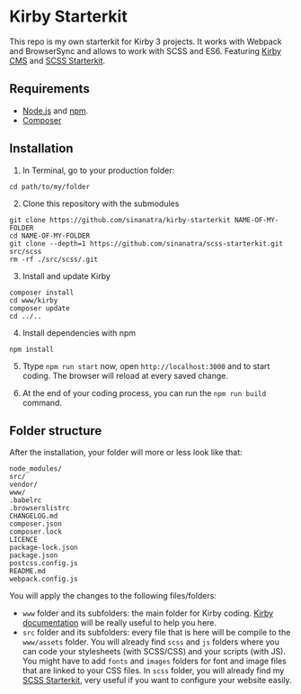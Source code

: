 # Kirby Starterkit

This repo is my own starterkit for Kirby 3 projects. It works with Webpack and BrowserSync and allows to work with SCSS and ES6. Featuring [Kirby CMS](https://getkirby.com/) and [SCSS Starterkit](https://github.com/sinanatra/scss-starterkit).

## Requirements

+ [Node.js](https://nodejs.org/en/) and [npm](https://www.npmjs.com/).
+ [Composer](https://getcomposer.org/doc/00-intro.md)

## Installation

1. In Terminal, go to your production folder:
```
cd path/to/my/folder
```

2. Clone this repository with the submodules
```
git clone https://github.com/sinanatra/kirby-starterkit NAME-OF-MY-FOLDER
cd NAME-OF-MY-FOLDER
git clone --depth=1 https://github.com/sinanatra/scss-starterkit.git src/scss
rm -rf ./src/scss/.git
```

3. Install and update Kirby
```
composer install
cd www/kirby
composer update
cd ../..
```

4. Install dependencies with npm
```
npm install
```

5. Ttype `npm run start` now, open `http://localhost:3000` and to start coding. The browser will reload at every saved change.

6. At the end of your coding process, you can run the `npm run build` command.

## Folder structure

After the installation, your folder will more or less look like that:

```
node_modules/
src/
vendor/
www/
.babelrc
.browserslistrc
CHANGELOG.md
composer.json
composer.lock
LICENCE
package-lock.json
package.json
postcss.config.js
README.md
webpack.config.js
```

You will apply the changes to the following files/folders:
+ `www` folder and its subfolders: the main folder for Kirby coding. [Kirby documentation](https://getkirby.com/docs/reference) will be really useful to help you here.
+ `src` folder and its subfolders: every file that is here will be compile to the `www/assets` folder. You will already find `scss` and `js` folders where you can code your stylesheets (with SCSS/CSS) and your scripts (with JS). You might have to add `fonts` and `images` folders for font and image files that are linked to your CSS files. In `scss` folder, you will already find my [SCSS Starterkit](https://github.com/sinanatra/scss-starterkit), very useful if you want to configure your website easily. 
